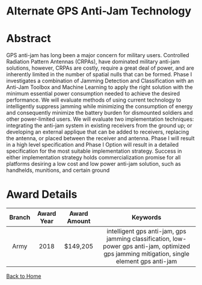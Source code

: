 
Alternate GPS Anti-Jam Technology
=================================

# Abstract


GPS anti-jam has long been a major concern for military users. Controlled Radiation Pattern Antennas (CRPAs), have dominated military anti-jam solutions, however, CRPAs are costly, require a great deal of power, and are inherently limited in the number of spatial nulls that can be formed. Phase I investigates a combination of Jamming Detection and Classification with an Anti-Jam Toolbox and Machine Learning to apply the right solution with the minimum essential power consumption needed to achieve the desired performance. We will evaluate methods of using current technology to intelligently suppress jamming while minimizing the consumption of energy and consequently minimize the battery burden for dismounted soldiers and other power-limited users. We will evaluate two implementation techniques: integrating the anti-jam system in existing receivers from the ground up; or developing an external applique that can be added to receivers, replacing the antenna, or placed between the receiver and antenna. Phase I will result in a high level specification and Phase I Option will result in a detailed specification for the most suitable implementation strategy. Success in either implementation strategy holds commercialization promise for all platforms desiring a low cost and low power anti-jam solution, such as handhelds, munitions, and certain ground  

# Award Details

|Branch|Award Year|Award Amount|Keywords|
| :---: | :---: | :---: | :---: |
|Army|2018|$149,205|intelligent gps anti-jam, gps jamming classification, low-power gps anti-jam, optimized gps jamming mitigation, single element gps anti-jam|
  
  


[Back to Home](https://github.com/chrischow/dod_sbir_awards/Reports/CC/#1022)